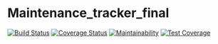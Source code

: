 # Maintenance_tracker_final
[![Build Status](https://travis-ci.com/oluwatobiloba2000/MAINTENANCE_TRACKER_FINAL.svg?branch=writing-test)](https://travis-ci.com/oluwatobiloba2000/MAINTENANCE_TRACKER_FINAL)   [![Coverage Status](https://coveralls.io/repos/github/oluwatobiloba2000/MAINTENANCE_TRACKER_FINAL/badge.svg?branch=master)](https://coveralls.io/github/oluwatobiloba2000/MAINTENANCE_TRACKER_FINAL?branch=master)   [![Maintainability](https://api.codeclimate.com/v1/badges/51c2f1d36caa0b3b8f49/maintainability)](https://codeclimate.com/github/oluwatobiloba2000/MAINTENANCE_TRACKER_FINAL/maintainability)   [![Test Coverage](https://api.codeclimate.com/v1/badges/51c2f1d36caa0b3b8f49/test_coverage)](https://codeclimate.com/github/oluwatobiloba2000/MAINTENANCE_TRACKER_FINAL/test_coverage)
